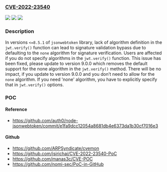 ### [CVE-2022-23540](https://cve.mitre.org/cgi-bin/cvename.cgi?name=CVE-2022-23540)
![](https://img.shields.io/static/v1?label=Product&message=node-jsonwebtoken&color=blue)
![](https://img.shields.io/static/v1?label=Version&message=%3D%20%3C%3D%208.5.1%20&color=brighgreen)
![](https://img.shields.io/static/v1?label=Vulnerability&message=CWE-287%3A%20Improper%20Authentication&color=brighgreen)

### Description

In versions `<=8.5.1` of `jsonwebtoken` library, lack of algorithm definition in the `jwt.verify()` function can lead to signature validation bypass due to defaulting to the `none` algorithm for signature verification. Users are affected if you do not specify algorithms in the `jwt.verify()` function. This issue has been fixed, please update to version 9.0.0 which removes the default support for the none algorithm in the `jwt.verify()` method. There will be no impact, if you update to version 9.0.0 and you don’t need to allow for the `none` algorithm. If you need 'none' algorithm, you have to explicitly specify that in `jwt.verify()` options.

### POC

#### Reference
- https://github.com/auth0/node-jsonwebtoken/commit/e1fa9dcc12054a8681db4e6373da1b30cf7016e3

#### Github
- https://github.com/ARPSyndicate/cvemon
- https://github.com/jsirichai/CVE-2022-23540-PoC
- https://github.com/manas3c/CVE-POC
- https://github.com/nomi-sec/PoC-in-GitHub

